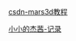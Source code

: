 [csdn-mars3d教程](https://blog.csdn.net/m0_69803146?type=blog)

[小小的杰茜-记录](https://so.csdn.net/so/search?q=mars3d&t=blog&u=m0_53584457)